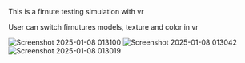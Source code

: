 This is a firnute testing simulation with vr

User can switch firnutures models, texture and color in vr

![Screenshot 2025-01-08 013100](https://github.com/user-attachments/assets/ac64d1d9-29ee-4675-86b7-630e7fad4c74)
![Screenshot 2025-01-08 013042](https://github.com/user-attachments/assets/b790444c-a973-4a9d-bda3-df8dcb9e1a96)
![Screenshot 2025-01-08 013019](https://github.com/user-attachments/assets/0ff46839-b8ca-435d-b19d-0ddfb9e3158d)
